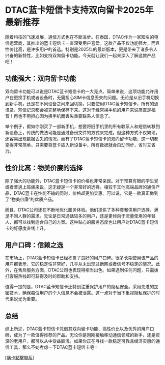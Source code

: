 # DTAC蓝卡短信卡支持双向留卡2025年最新推荐

随着科技的飞速发展，通信方式也在不断进步。在泰国，DTAC作为一家知名的电信运营商，其推出的蓝卡短信卡一直深受用户喜爱。这款产品不仅功能强大，而且性价比高，是许多用户的首选。特别是2025年的最新版本，更是带来了诸多令人兴奋的新特性，比如支持双向留卡功能。今天就让我们一起来深入了解这款产品吧！

## 功能强大：双向留卡功能

双向留卡功能可以说是DTAC蓝卡短信卡的一大亮点。简单来说，这项功能允许用户在更换手机或者设备时，无需担心SIM卡信息丢失的问题。无论是从旧手机切换到新手机，还是在不同设备之间来回切换，只要使用DTAC蓝卡短信卡，所有的通讯录、短信记录都会被完整地保存下来。这对于经常换手机的用户来说简直是福音！再也不用担心因为换手机而丢失重要联系人信息了。

举个例子，假如你刚买了一部新手机，想要将旧手机里的所有联系人和短信转移到新设备上，传统的做法可能是通过备份文件的方式来完成。但这种方式不仅繁琐，还容易出现数据丢失的情况。而有了DTAC蓝卡短信卡的双向留卡功能，这一切都变得非常简单。只需要将蓝卡插入新设备中，所有数据就会自动同步，省时又省力。

## 性价比高：物美价廉的选择

除了强大的功能外，DTAC蓝卡短信卡的价格也非常亲民。对于预算有限的学生党或者普通上班族来说，这无疑是一个非常好的选择。相较于其他高端品牌的通信产品，DTAC蓝卡在性能不输的同时，价格却更加实惠。可以说，它是一款真正做到了“物美价廉”的优质产品。

而且，DTAC公司还在不断地优化服务体验。他们提供了多种套餐供用户选择，满足不同人群的需求。无论是日常通话较多的用户，还是更倾向于流量使用的年轻人，都可以找到适合自己的方案。这种贴心的服务态度也让用户对DTAC蓝卡短信卡的好感度直线上升。

## 用户口碑：信赖之选

在市场上，DTAC蓝卡短信卡已经积累了良好的用户口碑。很多长期使用该产品的用户都表示，它的稳定性非常好，几乎从未出现过断网或者信号不稳定的情况。此外，在售后服务方面，DTAC公司也表现得相当出色。如果遇到任何问题，只需拨打客服热线即可获得及时的帮助和支持。

值得一提的是，DTAC蓝卡短信卡还特别注重保护用户的隐私安全。采用先进的加密技术，确保每位用户的个人信息不会被泄露。这一点对于当下重视隐私保护的时代来说尤为重要。

## 总结

综上所述，DTAC蓝卡短信卡凭借其双向留卡功能、高性价比以及优秀的用户口碑，成为了一款值得推荐的产品。无论你是刚刚接触移动通信领域的新手，还是资深的老用户，都可以从中受益匪浅。如果你正在寻找一款稳定可靠且经济实惠的通信工具，那么不妨考虑一下DTAC蓝卡短信卡吧！

[[購卡點擊聯系](https://t.me/s/SXDXQF)]